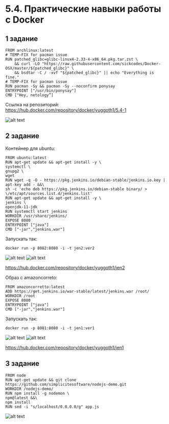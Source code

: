 # 5.4. Практические навыки работы с Docker

## 1 задание

	FROM archlinux:latest
	# TEMP-FIX for pacman issue
	RUN patched_glibc=glibc-linux4-2.33-4-x86_64.pkg.tar.zst \
	    && curl -LO "https://raw.githubusercontent.com/sickcodes/Docker-OSX/master/${patched_glibc}" \
	    && bsdtar -C / -xvf "${patched_glibc}" || echo "Everything is fine."
	# TEMP-FIX for pacman issue
	RUN pacman -Sy && pacman -Sy --noconfirm ponysay
	ENTRYPOINT ["/usr/bin/ponysay"]
	CMD ["Hey, netology”]

Ссылка на репозиторий: https://hub.docker.com/repository/docker/yuggoth1/5.4-1

![alt text](https://i2.paste.pics/da6a7617ed8d4be4dc00990c3f2cecf7.png)


## 2 задание

Контейнер для ubuntu:

	FROM ubuntu:latest
	RUN apt-get update && apt-get install -y \
	systemctl \
	gnupg2 \
	wget
	RUN wget -q -O - https://pkg.jenkins.io/debian-stable/jenkins.io.key |  apt-key add - &&\
	sh -c 'echo deb https://pkg.jenkins.io/debian-stable binary/ > \/etc/apt/sources.list.d/jenkins.list'
	RUN apt-get update && apt-get install -y \
	jenkins \
	openjdk-11-jdk
	RUN systemctl start jenkins
	WORKDIR /usr/share/jenkins/
	EXPOSE 8080
	ENTRYPOINT ["java"]
	CMD ["-jar","jenkins.war"]
	
Запускать так:

	docker run -p 8082:8080 -i -t jen2:ver2

![alt text](https://i2.paste.pics/94bdc07617ca7d53a7a7e25d8578d72f.png)
![alt text](https://i2.paste.pics/6bd539bbca2902155cc457d9a5edd519.png)

https://hub.docker.com/repository/docker/yuggoth1/jen2

Образ с amazoncorreto:

	FROM amazoncorretto:latest
	ADD https://get.jenkins.io/war-stable/latest/jenkins.war /root/
	WORKDIR /root
	EXPOSE 8080
	ENTRYPOINT ["java"]
	CMD ["-jar","jenkins.war"]
	
Запускать так:

	docker run -p 8081:8080 -i -t jen1:ver1

![alt text](https://i2.paste.pics/5dadec77d9fe368526983ba798b5bedb.png)
![alt text](https://i2.paste.pics/1b0cd10416e43909655ed820b1f4b8f8.png)

https://hub.docker.com/repository/docker/yuggoth1/jen1

## 3 задание

	FROM node
	RUN apt-get update && git clone https://github.com/simplicitesoftware/nodejs-demo.git
	WORKDIR /nodejs-demo/
	RUN npm install -g nodemon \
	npm@latest &&\
	npm install
	RUN sed -i "s/localhost/0.0.0.0/g" app.js

![alt text](https://i2.paste.pics/78584e74dfa467507885d3b3673a23cc.png)


